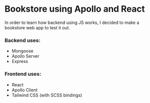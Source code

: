 # Bookstore using Apollo and React

In order to learn how backend using JS works, I decided to make a bookstore web app to test it out.

### Backend uses:
- Mongoose
- Apollo Server
- Express

### Frontend uses:
- React
- Apollo Client
- Tailwind CSS (with SCSS bindings)
